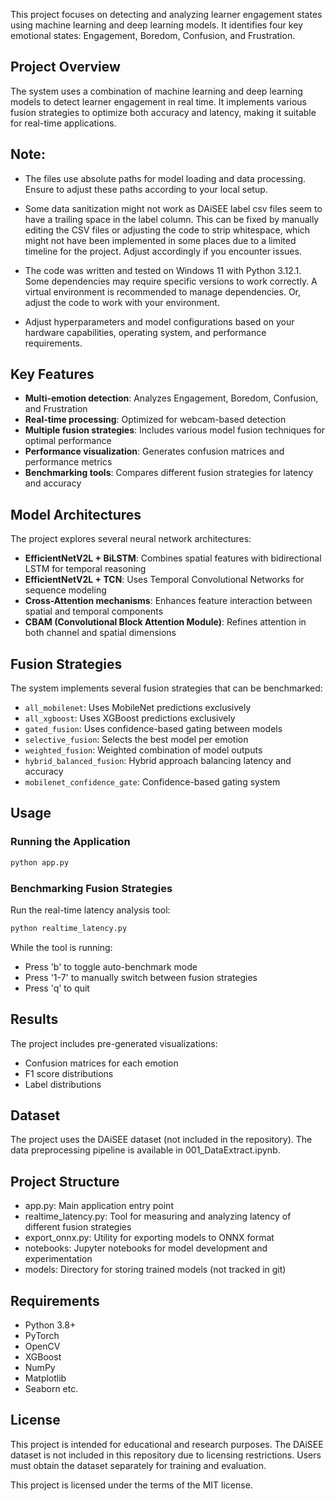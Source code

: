 ﻿This project focuses on detecting and analyzing learner engagement states using machine learning and deep learning models. It identifies four key emotional states: Engagement, Boredom, Confusion, and Frustration.

## Project Overview

The system uses a combination of machine learning and deep learning models to detect learner engagement in real time. It implements various fusion strategies to optimize both accuracy and latency, making it suitable for real-time applications.

## Note:

- The files use absolute paths for model loading and data processing. Ensure to adjust these paths according to your local setup.

- Some data sanitization might not work as DAiSEE label csv files seem to have a trailing space in the label column. This can be fixed by manually editing the CSV files or adjusting the code to strip whitespace, which might not have been implemented in some places  due to a limited timeline for the project. Adjust accordingly if you encounter issues.

- The code was written and tested on Windows 11 with Python 3.12.1. Some dependencies may require specific versions to work correctly. A virtual environment is recommended to manage dependencies. Or, adjust the code to work with your environment.

- Adjust hyperparameters and model configurations based on your hardware capabilities, operating system, and performance requirements.

## Key Features

- **Multi-emotion detection**: Analyzes Engagement, Boredom, Confusion, and Frustration
- **Real-time processing**: Optimized for webcam-based detection
- **Multiple fusion strategies**: Includes various model fusion techniques for optimal performance
- **Performance visualization**: Generates confusion matrices and performance metrics
- **Benchmarking tools**: Compares different fusion strategies for latency and accuracy

## Model Architectures

The project explores several neural network architectures:

- **EfficientNetV2L + BiLSTM**: Combines spatial features with bidirectional LSTM for temporal reasoning
- **EfficientNetV2L + TCN**: Uses Temporal Convolutional Networks for sequence modeling
- **Cross-Attention mechanisms**: Enhances feature interaction between spatial and temporal components
- **CBAM (Convolutional Block Attention Module)**: Refines attention in both channel and spatial dimensions

## Fusion Strategies

The system implements several fusion strategies that can be benchmarked:

- `all_mobilenet`: Uses MobileNet predictions exclusively
- `all_xgboost`: Uses XGBoost predictions exclusively
- `gated_fusion`: Uses confidence-based gating between models
- `selective_fusion`: Selects the best model per emotion
- `weighted_fusion`: Weighted combination of model outputs
- `hybrid_balanced_fusion`: Hybrid approach balancing latency and accuracy
- `mobilenet_confidence_gate`: Confidence-based gating system

## Usage

### Running the Application

```bash
python app.py
```

### Benchmarking Fusion Strategies

Run the real-time latency analysis tool:

```bash
python realtime_latency.py
```

While the tool is running:

- Press 'b' to toggle auto-benchmark mode
- Press '1-7' to manually switch between fusion strategies
- Press 'q' to quit

## Results

The project includes pre-generated visualizations:

- Confusion matrices for each emotion
- F1 score distributions
- Label distributions

## Dataset

The project uses the DAiSEE dataset (not included in the repository). The data preprocessing pipeline is available in 001_DataExtract.ipynb.

## Project Structure

- app.py: Main application entry point
- realtime_latency.py: Tool for measuring and analyzing latency of different fusion strategies
- export_onnx.py: Utility for exporting models to ONNX format
- notebooks: Jupyter notebooks for model development and experimentation
- models: Directory for storing trained models (not tracked in git)

## Requirements

- Python 3.8+
- PyTorch
- OpenCV
- XGBoost
- NumPy
- Matplotlib
- Seaborn etc.

## License

This project is intended for educational and research purposes. The DAiSEE dataset is not included in this repository due to licensing restrictions. Users must obtain the dataset separately for training and evaluation.

This project is licensed under the terms of the MIT license.
